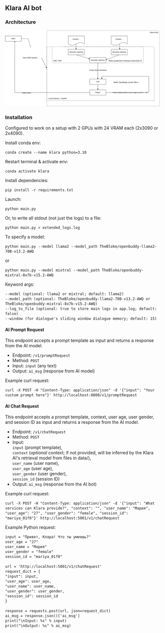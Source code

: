 ## Klara AI bot

### Architecture

<img src="./data/KlaraAI bot architecture.svg">

### Installation

Configured to work on a setup with 2 GPUs with 24 VRAM each (2x3090 or 2x4090).

Install conda env:
```
conda create --name klara python=3.10
```
Restart terminal & activate env:
```
conda activate klara
```

Install dependencies:
```
pip install -r requirements.txt
```

Launch:
```
python main.py
```
Or, to write all stdout (not just the logs) to a file:
```
python main.py > extended_logs.log
```
To specify a model:
```
python main.py --model llama2 --model_path TheBloke/openbuddy-llama2-70B-v13.2-AWQ
```
or
```
python main.py --model mixtral --model_path TheBloke/openbuddy-mixtral-8x7b-v15.2-AWQ
```
Keyword args:
```
--model (optional: llama2 or mixtral; default: llama2)
--model_path (optional: TheBloke/openbuddy-llama2-70B-v13.2-AWQ or TheBloke/openbuddy-mixtral-8x7b-v15.2-AWQ)
--log_to_file (optional: true to store main logs in app.log; default: false)
--window (for dialogue's sliding window dialogue memory; default: 15)
```

#### AI Prompt Request

This endpoint accepts a prompt template as input and returns a response from the AI model.

*   Endpoint: `/v1/promptRequest`
*   Method: `POST`
*   Input: `input` (any text)
*   Output: `ai_msg` (response from AI model)

Example curl request:

```
curl -X POST -H "Content-Type: application/json" -d '{"input": "Your custom prompt here"}' http://localhost:8000/v1/promptRequest
```

#### AI Chat Request

This endpoint accepts a prompt template, context, user age, user gender, and session ID as input and returns a response from the AI model.

*   Endpoint: `/v1/chatRequest`
*   Method: `POST`
*   Input:  
    `input` (prompt template),  
    `context` (_optional_ context; if not provided, will be inferred by the Klara AI's retrieval model from files in data/),  
    `user_name` (user name),  
    `user_age` (user age),  
    `user_gender` (user gender),  
    `session_id` (session ID)
*   Output: `ai_msg` (response from the AI bot)

Example curl request:

```
curl -X POST -H "Content-Type: application/json" -d '{"input": "What services can Klara provide?", "context": "", "user_name": "Мария", "user_age": "27", "user_gender": "female", "session_id": "mariya_01f0"}' http://localhost:5001/v1/chatRequest
```
Example Python request:
```
input = "Привет, Клара! Что ты умеешь?"
user_age = "27"
user_name = "Мария"
user_gender = "female"
session_id = "mariya_01f0"

url = 'http://localhost:5001/v1/chatRequest'
request_dict = {
"input": input,
"user_age": user_age,
"user_name": user_name,
"user_gender": user_gender,
"session_id": session_id
}

response = requests.post(url, json=request_dict)
ai_msg = response.json()['ai_msg']
print("\nInput: %s" % input)
print("\nOutput: %s" % ai_msg)
```
